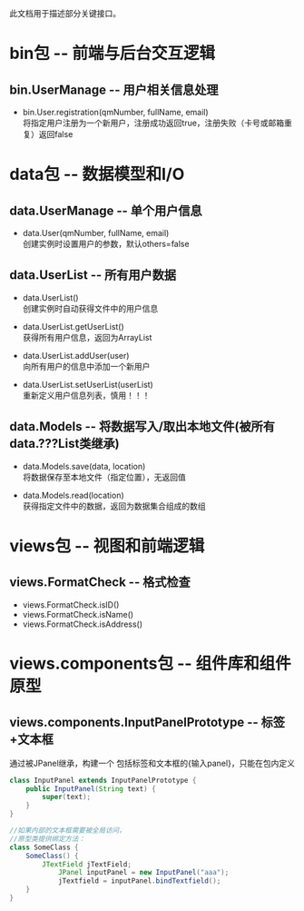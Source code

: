 此文档用于描述部分关键接口。<br/>

# bin包 -- 前端与后台交互逻辑
## bin.UserManage -- 用户相关信息处理
* bin.User.registration(qmNumber, fullName, email)<br/>
将指定用户注册为一个新用户，注册成功返回true，注册失败（卡号或邮箱重复）返回false

# data包 -- 数据模型和I/O
## data.UserManage -- 单个用户信息
* data.User(qmNumber, fullName, email)<br/>
创建实例时设置用户的参数，默认others=false

## data.UserList -- 所有用户数据
* data.UserList()<br/>
创建实例时自动获得文件中的用户信息

* data.UserList.getUserList()<br/>
获得所有用户信息，返回为ArrayList<User>

* data.UserList.addUser(user)<br/>
向所有用户的信息中添加一个新用户

* data.UserList.setUserList(userList)<br/>
重新定义用户信息列表，慎用！！！

## data.Models -- 将数据写入/取出本地文件(被所有data.???List类继承)

* data.Models.save(data, location)<br/>
将数据保存至本地文件（指定位置），无返回值

* data.Models.read(location)<br/>
获得指定文件中的数据，返回为数据集合组成的数组

# views包 -- 视图和前端逻辑
## views.FormatCheck -- 格式检查
* views.FormatCheck.isID()
* views.FormatCheck.isName()
* views.FormatCheck.isAddress()

# views.components包 -- 组件库和组件原型

## views.components.InputPanelPrototype -- 标签+文本框
通过被JPanel继承，构建一个 包括标签和文本框的{输入panel}，只能在包内定义
```java
class InputPanel extends InputPanelPrototype {
    public InputPanel(String text) {
        super(text);
    }
}

//如果内部的文本框需要被全局访问，
//原型类提供绑定方法：
class SomeClass {
    SomeClass() {
        JTextField jTextField;
            JPanel inputPanel = new InputPanel("aaa");
            jTextfield = inputPanel.bindTextfield();
    }
}
```
